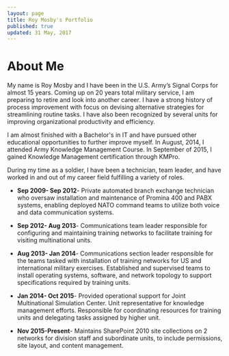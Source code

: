 ```yaml
---
layout: page
title: Roy Mosby's Portfolio
published: true
updated: 31 May, 2017
---
```


# About Me

My name is Roy Mosby and I have been in the U.S. Army’s Signal Corps for almost 15 years. Coming up on 20 years total military service, I am preparing to retire and look into another career. I have a strong history of process improvement with focus on devising alternative strategies for streamlining routine tasks. I have also been recognized by several units for improving organizational productivity and efficiency.

I am almost finished with a Bachelor's in IT and have pursued other educational opportunities to further improve myself. In August, 2014, I attended Army Knowledge Management Course. In September of 2015, I gained Knowledge Management certification through KMPro.

During my time as a soldier, I have been a technician, team leader, and have worked in and out of my career field fulfilling a variety of roles.

- **Sep 2009- Sep 2012**- Private automated branch exchange technician who oversaw installation and maintenance of Promina 400 and PABX systems, enabling deployed NATO command teams to utilize both voice and data communication systems.

- **Sep 2012- Aug 2013**- Communications team leader responsible for configuring and maintaining training networks to facilitate training for visiting multinational units.

- **Aug 2013- Jan 2014**- Communications section leader responsible for the teams tasked with installation of training networks for US and international military exercises. Established and supervised teams to install operating systems, software, and network topology to support specifications required by training units.

- **Jan 2014- Oct 2015**- Provided operational support for Joint Multinational Simulation Center. Unit representative for knowledge management efforts. Responsible for coordinating resources for training units and delegating tasks assigned by higher unit.

- **Nov 2015-Present**- Maintains SharePoint 2010 site collections on 2 networks for division staff and subordinate units, to include permissions, site layout, and content management.
